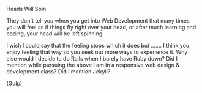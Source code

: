 Heads Will Spin

They don't tell you when you get into Web Development that many times you will feel as if things fly right over your head, or after much learning and coding, your head will be left spinning. 

I wish I could say that the feeling stops which it does but ....... I think you enjoy feeling that way so you seek out more ways to experience it. Why else would I decide to do Rails when I barely have Ruby down?  Did I mention while pursuing the above I am in a responsive web design & development class?  Did I mention Jekyll?

(Gulp) 




